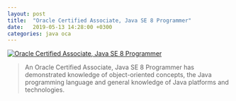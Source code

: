 ```yaml
---
layout: post
title:  "Oracle Certified Associate, Java SE 8 Programmer"
date:   2019-05-13 14:28:00 +0300
categories: java oca
---
```

[![Oracle Certified Associate, Java SE 8 Programmer](https://images.youracclaim.com/size/340x340/images/a9848abf-f8bd-474d-a9b4-6086da11a916/Oracle_Associates_Badge__1_.png "Oracle Certified Associate, Java SE 8 Programmer")](https://www.youracclaim.com/badges/c9d1fafc-1570-4113-bc67-e8966362f013)

> An Oracle Certified Associate, Java SE 8 Programmer has demonstrated knowledge of object-oriented concepts, the Java programming language and general knowledge of Java platforms and technologies.
